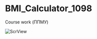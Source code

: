 # BMI_Calculator_1098
Course work (ППМУ)

![ScrView](https://user-images.githubusercontent.com/44364327/118963684-5e53f100-b96f-11eb-850d-eb7f9438c49b.jpg)

